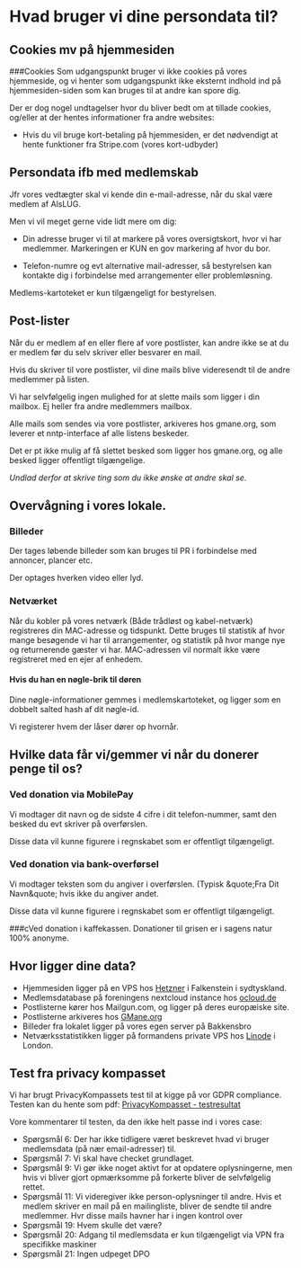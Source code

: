 # Hvad bruger vi dine persondata til?

## Cookies mv på hjemmesiden

###Cookies
Som udgangspunkt bruger vi ikke cookies på vores hjemmeside, og vi henter som udgangspunkt ikke eksternt indhold
ind på hjemmesiden-siden som kan bruges til at andre kan spore dig.

     
Der er dog nogel undtagelser hvor du bliver bedt om at tillade cookies, og/eller at der hentes informationer fra andre websites:

- Hvis du vil bruge kort-betaling på hjemmesiden, er det nødvendigt at hente funktioner fra Stripe.com (vores kort-udbyder)


## Persondata ifb med medlemskab
Jfr vores vedtægter skal vi kende din e-mail-adresse, når du skal være medlem af AlsLUG.

Men vi vil meget gerne vide lidt mere om dig:

- Din adresse bruger vi til at markere på vores oversigtskort, hvor vi har medlemmer.
 Markeringen er KUN en gov markering af hvor du bor.

- Telefon-numre og evt alternative mail-adresser, så bestyrelsen kan kontakte dig i forbindelse med
 arrangementer eller problemløsning.

Medlems-kartoteket er kun tilgængeligt for bestyrelsen.





## Post-lister
Når du er medlem af en eller flere af vore postlister, kan andre ikke se at du er medlem før du selv skriver
eller besvarer en mail.

Hvis du skriver til vore postlister, vil dine mails blive videresendt til de andre medlemmer på listen.

Vi har selvfølgelig ingen mulighed for at slette mails som ligger i din mailbox. Ej heller fra andre medlemmers mailbox.

Alle mails som sendes via vore postlister, arkiveres hos gmane.org, som leverer et nntp-interface af alle listens beskeder.

Det er pt ikke mulig af få slettet besked som ligger hos gmane.org, og alle besked ligger offentligt tilgængelige.

*Undlad derfor at skrive ting som du ikke ønske at andre skal se.*





## Overvågning i vores lokale.
### Billeder

Der tages løbende billeder som kan bruges til PR i forbindelse med annoncer, plancer etc.

Der optages hverken video eller lyd.
<!-- HVOR -->

### Netværket
Når du kobler på vores netværk (Både trådløst og kabel-netværk) registreres din MAC-adresse og tidspunkt.
Dette bruges til statistik af hvor mange besøgende vi har til arrangementer, og statistik på hvor mange
nye og returnerende gæster vi har. MAC-adressen vil normalt ikke være registreret med en ejer af enhedem.
<!-- HVOR -->

#### Hvis du han en nøgle-brik til døren
Dine nøgle-informationer gemmes i medlemskartoteket, og ligger som en dobbelt salted hash af dit nøgle-id.

Vi registerer hvem der låser dører op hvornår.





## Hvilke data får vi/gemmer vi når du donerer penge til os?
### Ved donation via MobilePay
Vi modtager dit navn og de sidste 4 cifre i dit telefon-nummer, samt den besked du evt skriver på overførslen.

Disse data vil kunne figurere i regnskabet som er offentligt tilgængeligt.





### Ved donation via bank-overførsel
Vi modtager teksten som du angiver i overførslen. (Typisk &quote;Fra Dit Navn&quote; hvis ikke du angiver andet.

Disse data vil kunne figurere i regnskabet som er offentligt tilgængeligt.




###cVed donation i kaffekassen.
Donationer til grisen er i sagens natur 100% anonyme.





## Hvor ligger dine data?
- Hjemmesiden ligger på en VPS hos <a href='https://hetzner.com'>Hetzner</a> i Falkenstein i sydtyskland.
- Medlemsdatabase på foreningens nextcloud instance hos <a href='https://ocloud.de'>ocloud.de</a>
- Postlisterne kører hos Mailgun.com, og ligger på deres europæiske site.
- Postlisterne arkiveres hos <a href='gmane.org'>GMane.org</a>
- Billeder fra lokalet ligger på vores egen server på Bakkensbro
- Netværksstatistikken ligger på formandens private VPS hos <a href='linode.com'>Linode</a> i London.





## Test fra privacy kompasset
Vi har brugt PrivacyKompassets test til at kigge på vor GDPR compliance. Testen kan du hente som pdf:
<a href='/om/PrivacyKompasset_testresultat.pdf'>PrivacyKompasset - testresultat</a>

Vore kommentarer til testen, da den ikke helt passe ind i vores case:
- Spørgsmål 6: Der har ikke tidligere været beskrevet hvad vi bruger medlemsdata (på nær email-adresser) til.
- Spørgsmål 7: Vi skal have checket grundlaget.
- Spørgsmål 9: Vi gør ikke noget aktivt for at opdatere oplysningerne, men hvis vi bliver gjort opmærksomme på
	forkerte bliver de selvfølgelig rettet.
- Spørgsmål 11: Vi videregiver ikke person-oplysninger til andre.
	Hvis et medlem skriver en mail på en mailingliste, bliver de sendte til andre medlemmer. Hvr disse mails havner har i ingen kontrol over
- Spørgsmål 19: Hvem skulle det være?
- Spørgsmål 20: Adgang til medlemsdata er kun tilgængeligt via VPN fra specifikke maskiner
- Spørgsmål 21: Ingen udpeget DPO
